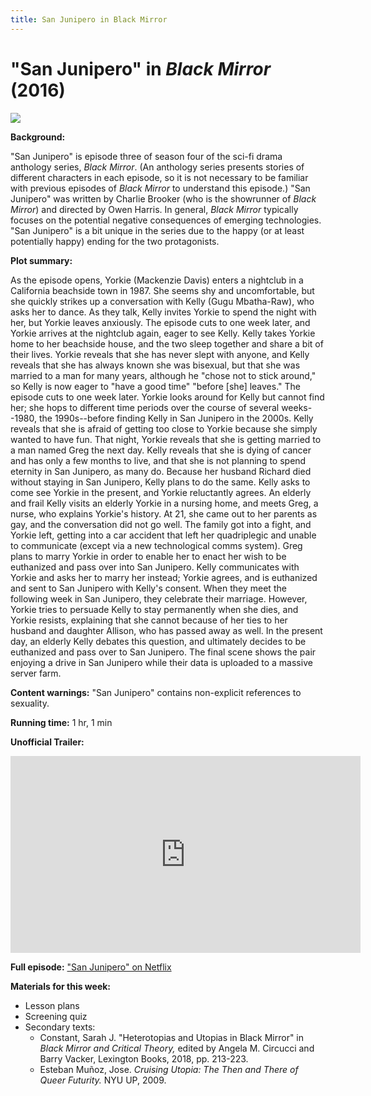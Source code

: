 ```yaml
---
title: San Junipero in Black Mirror
---
```

# "San Junipero" in *Black Mirror* (2016)

<a href="https://cdn.theatlantic.com/thumbor/pj44YPs3ps7xZMgMmjFu7m64y50=/0x228:5760x3468/720x405/media/img/mt/2016/10/BlackMirror_EP1_san_junipero_0282r/original.jpg">
<img src="https://cdn.theatlantic.com/thumbor/pj44YPs3ps7xZMgMmjFu7m64y50=/0x228:5760x3468/720x405/media/img/mt/2016/10/BlackMirror_EP1_san_junipero_0282r/original.jpg" class="poster">
</a>

**Background:**

"San Junipero" is episode three of season four of the sci-fi drama anthology series, *Black Mirror*. (An anthology series presents stories of different characters in each episode, so it is not necessary to be familiar with previous episodes of *Black Mirror* to understand this episode.) "San Junipero" was written by Charlie Brooker (who is the showrunner of *Black Mirror*) and directed by Owen Harris. In general, *Black Mirror* typically focuses on the potential negative consequences of emerging technologies. "San Junipero" is a bit unique in the series due to the happy (or at least potentially happy) ending for the two protagonists.

**Plot summary:**

As the episode opens, Yorkie (Mackenzie Davis) enters a nightclub in a California beachside town in 1987. She seems shy and uncomfortable, but she quickly strikes up a conversation with Kelly (Gugu Mbatha-Raw), who asks her to dance. As they talk, Kelly invites Yorkie to spend the night with her, but Yorkie leaves anxiously. The episode cuts to one week later, and Yorkie arrives at the nightclub again, eager to see Kelly. Kelly takes Yorkie home to her beachside house, and the two sleep together and share a bit of their lives. Yorkie reveals that she has never slept with anyone, and Kelly reveals that she has always known she was bisexual, but that she was married to a man for many years, although he "chose not to stick around," so Kelly is now eager to "have a good time" "before [she] leaves." The episode cuts to one week later. Yorkie looks around for Kelly but cannot find her; she hops to different time periods over the course of several weeks--1980, the 1990s--before finding Kelly in San Junipero in the 2000s. Kelly reveals that she is afraid of getting too close to Yorkie because she simply wanted to have fun. That night, Yorkie reveals that she is getting married to a man named Greg the next day. Kelly reveals that she is dying of cancer and has only a few months to live, and that she is not planning to spend eternity in San Junipero, as many do. Because her husband Richard died without staying in San Junipero, Kelly plans to do the same. Kelly asks to come see Yorkie in the present, and Yorkie reluctantly agrees. An elderly and frail Kelly visits an elderly Yorkie in a nursing home, and meets Greg, a nurse, who explains Yorkie's history. At 21, she came out to her parents as gay, and the conversation did not go well. The family got into a fight, and Yorkie left, getting into a car accident that left her quadriplegic and unable to communicate (except via a new technological comms system). Greg plans to marry Yorkie in order to enable her to enact her wish to be euthanized and pass over into San Junipero. Kelly communicates with Yorkie and asks her to marry her instead; Yorkie agrees, and is euthanized and sent to San Junipero with Kelly's consent. When they meet the following week in San Junipero, they celebrate their marriage. However, Yorkie tries to persuade Kelly to stay permanently when she dies, and Yorkie resists, explaining that she cannot because of her ties to her husband and daughter Allison, who has passed away as well. In the present day, an elderly Kelly debates this question, and ultimately decides to be euthanized and pass over to San Junipero. The final scene shows the pair enjoying a drive in San Junipero while their data is uploaded to a massive server farm.

**Content warnings:** "San Junipero" contains non-explicit references to sexuality.

**Running time:** 1 hr, 1 min

**Unofficial Trailer:**

<iframe width="560" height="315" src="https://www.youtube.com/embed/ZrQjjYncvDg" frameborder="0" allow="accelerometer; autoplay; clipboard-write; encrypted-media; gyroscope; picture-in-picture" allowfullscreen></iframe>

**Full episode:** ["San Junipero" on Netflix](https://www.netflix.com/watch/80104625?trackId=13752289&tctx=0%2C0%2Ceec351eaa2a1c20b38706f7734cfd84eb167f32a%3A51ebef661f29ea4f7f18068b628180b73556d9d6%2Ceec351eaa2a1c20b38706f7734cfd84eb167f32a%3A51ebef661f29ea4f7f18068b628180b73556d9d6%2Cunknown%2C)  

**Materials for this week:**
* Lesson plans
* Screening quiz
* Secondary texts:
    * Constant, Sarah J. "Heterotopias and Utopias in Black Mirror" in *Black Mirror and Critical Theory,* edited by Angela M. Circucci and Barry Vacker, Lexington Books, 2018, pp. 213-223.
    * Esteban Muñoz, Jose. *Cruising Utopia: The Then and There of Queer Futurity.* NYU UP, 2009. 
